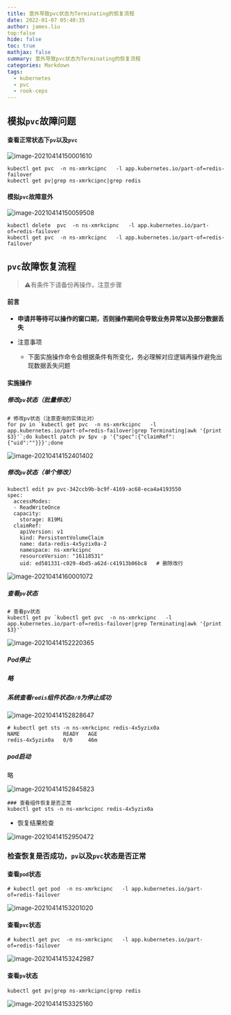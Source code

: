 ```yaml
---
title: 意外导致pvc状态为Terminating的恢复流程
date: 2022-01-07 05:40:35
author: james.liu
top:false
hide: false
toc: true
mathjax: false
summary: 意外导致pvc状态为Terminating的恢复流程
categories: Markdown
tags:
  - kubernetes
  - pvc
  - rook-ceps
---
```


## 模拟`pvc`故障问题

#### 查看正常状态下`pv`以及`pvc`

  ![image-20210414150001610](https://buleye.oss-cn-shenzhen.aliyuncs.com/images/202209081501275.png)

  ```
  kubectl get pvc  -n ns-xmrkcipnc   -l app.kubernetes.io/part-of=redis-failover
  kubectl get pv|grep ns-xmrkcipnc|grep redis
  ```

#### 模拟`pvc`故障意外

  ![image-20210414150059508](https://buleye.oss-cn-shenzhen.aliyuncs.com/images/202209081501917.png)

  ```
  kubectl delete  pvc  -n ns-xmrkcipnc   -l app.kubernetes.io/part-of=redis-failover
  kubectl get pvc  -n ns-xmrkcipnc   -l app.kubernetes.io/part-of=redis-failover
  ```

  

  ## `pvc`故障恢复流程

> ⚠️有条件下请备份再操作，注意步骤

#### 前言

- **申请并等待可以操作的窗口期，否则操作期间会导致业务异常以及部分数据丢失**

- 注意事项
  - 下面实施操作命令会根据条件有所变化，务必理解对应逻辑再操作避免出现数据丢失问题

#### 实施操作

##### **修改`pv`状态（批量修改）**

  ```
  # 修改pv状态（注意查询的实体比对）
  for pv in `kubectl get pvc  -n ns-xmrkcipnc   -l app.kubernetes.io/part-of=redis-failover|grep Terminating|awk '{print $3}'`;do kubectl patch pv $pv -p '{"spec":{"claimRef":{"uid":""}}}';done
  ```

  ![image-20210414152401402](https://buleye.oss-cn-shenzhen.aliyuncs.com/images/202209081501435.png)



##### 修改`pv`状态（单个修改）

  ```
  kubectl edit pv pvc-342ccb9b-bc9f-4169-ac68-eca4a4193550
  spec:
    accessModes:
    - ReadWriteOnce
    capacity:
      storage: 819Mi
    claimRef:
      apiVersion: v1
      kind: PersistentVolumeClaim
      name: data-redis-4x5yzix0a-2
      namespace: ns-xmrkcipnc
      resourceVersion: "16118531"
      uid: ed581331-c029-4bd5-a62d-c41913b06bc8   # 删除改行
  ```

![image-20210414160001072](https://buleye.oss-cn-shenzhen.aliyuncs.com/images/202209081501611.png)

##### 查看`pv`状态

  ```
  # 查看pv状态
  kubectl get pv `kubectl get pvc  -n ns-xmrkcipnc   -l app.kubernetes.io/part-of=redis-failover|grep Terminating|awk '{print $3}'`
  ```

  ![image-20210414152220365](https://buleye.oss-cn-shenzhen.aliyuncs.com/images/202209081501286.png)

##### Pod停止

##### 略  

##### 系统查看`redis`组件状态`0/0`为停止成功

  ![image-20210414152828647](https://buleye.oss-cn-shenzhen.aliyuncs.com/images/202209081501925.png)

  ```
  # kubectl get sts -n ns-xmrkcipnc redis-4x5yzix0a
  NAME              READY   AGE
  redis-4x5yzix0a   0/0     46m
  ```

##### pod启动

略

![image-20210414152845823](https://buleye.oss-cn-shenzhen.aliyuncs.com/images/202209081502302.png)

```
### 查看组件恢复是否正常
kubectl get sts -n ns-xmrkcipnc redis-4x5yzix0a
```

- 恢复结果检查

![image-20210414152950472](https://buleye.oss-cn-shenzhen.aliyuncs.com/images/202209081502715.png)



### 检查恢复是否成功，`pv`以及`pvc`状态是否正常

#### 查看`pod`状态

  ```
  # kubectl get pod  -n ns-xmrkcipnc   -l app.kubernetes.io/part-of=redis-failover
  ```

  ![image-20210414153201020](https://buleye.oss-cn-shenzhen.aliyuncs.com/images/202209081502231.png)

#### 查看`pvc`状态

  ```
  # kubectl get pvc  -n ns-xmrkcipnc   -l app.kubernetes.io/part-of=redis-failover
  ```

  ![image-20210414153242987](https://buleye.oss-cn-shenzhen.aliyuncs.com/images/202209081502803.png)

#### 查看`pv`状态

  ```
  kubectl get pv|grep ns-xmrkcipnc|grep redis
  ```

  ![image-20210414153325160](https://buleye.oss-cn-shenzhen.aliyuncs.com/images/202209081502052.png)
